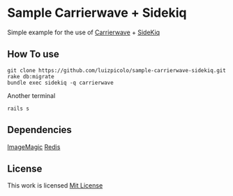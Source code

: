 # Sample Carrierwave + Sidekiq

Simple example for the use of [Carrierwave](https://github.com/carrierwaveuploader/carrierwave) + [SideKiq](http://sidekiq.org/)

## How To use

    git clone https://github.com/luizpicolo/sample-carrierwave-sidekiq.git
    rake db:migrate
    bundle exec sidekiq -q carrierwave

Another terminal

    rails s

## Dependencies

[ImageMagic](http://wiki.ubuntu-br.org/ImageMagick)
[Redis](http://redis.io/topics/quickstart)

## License

This work is licensed [Mit License](http://luizpicolo.mit-license.org/) 